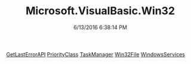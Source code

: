 ﻿---
title: Microsoft.VisualBasic.Win32
date: 6/13/2016 6:38:14 PM
---

[GetLastErrorAPI](T-Microsoft.VisualBasic.Win32.GetLastErrorAPI.html)
[PriorityClass](T-Microsoft.VisualBasic.Win32.PriorityClass.html)
[TaskManager](T-Microsoft.VisualBasic.Win32.TaskManager.html)
[Win32File](T-Microsoft.VisualBasic.Win32.Win32File.html)
[WindowsServices](T-Microsoft.VisualBasic.Win32.WindowsServices.html)

